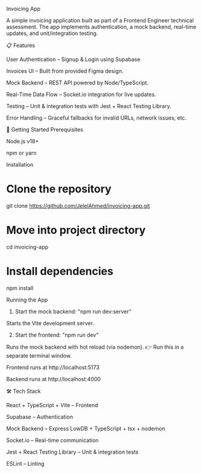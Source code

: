 Invoicing App

A simple invoicing application built as part of a Frontend Engineer technical assessment.
The app implements authentication, a mock backend, real-time updates, and unit/integration testing.

📋 Features

User Authentication – Signup & Login using Supabase

Invoices UI – Built from provided Figma design.

Mock Backend – REST API powered by Node/TypeScript.

Real-Time Data Flow – Socket.io integration for live updates.

Testing – Unit & integration tests with Jest + React Testing Library.

Error Handling – Graceful fallbacks for invalid URLs, network issues, etc.

🚀 Getting Started
Prerequisites

Node.js v18+

npm or yarn

Installation

# Clone the repository

git clone https://github.com/JelelAhmed/invoicing-app.git

# Move into project directory

cd invoicing-app

# Install dependencies

npm install

Running the App

1. Start the mock backend:
   "npm run dev:server"

Starts the Vite development server.

2. Start the frontend:
   "npm run dev"

Runs the mock backend with hot reload (via nodemon).
👉 Run this in a separate terminal window.

Frontend runs at http://localhost:5173

Backend runs at http://localhost:4000

🛠 Tech Stack

React + TypeScript + Vite – Frontend

Supabase – Authentication

Mock Backend – Express LowDB + TypeScript + tsx + nodemon

Socket.io – Real-time communication

Jest + React Testing Library – Unit & integration tests

ESLint – Linting
